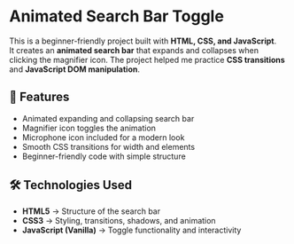 # Animated Search Bar Toggle

This is a beginner-friendly project built with **HTML, CSS, and JavaScript**.  
It creates an **animated search bar** that expands and collapses when clicking the magnifier icon. The project helped me practice **CSS transitions** and **JavaScript DOM manipulation**.

## 🚀 Features
- Animated expanding and collapsing search bar
- Magnifier icon toggles the animation
- Microphone icon included for a modern look
- Smooth CSS transitions for width and elements
- Beginner-friendly code with simple structure

## 🛠️ Technologies Used
- **HTML5** → Structure of the search bar  
- **CSS3** → Styling, transitions, shadows, and animation  
- **JavaScript (Vanilla)** → Toggle functionality and interactivity  


